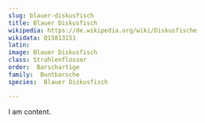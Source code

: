 ```yaml
---
slug: blauer-diskusfisch
title: Blauer Diskusfisch
wikipedia: https://de.wikipedia.org/wiki/Diskusfische
wikidata: Q15813151
latin:
image: Blauer Diskusfisch
class: Strahlenflosser
order:  Barschartige
family:  Buntbarsche
species:  Blauer Diskusfisch

---
```


I am content.
